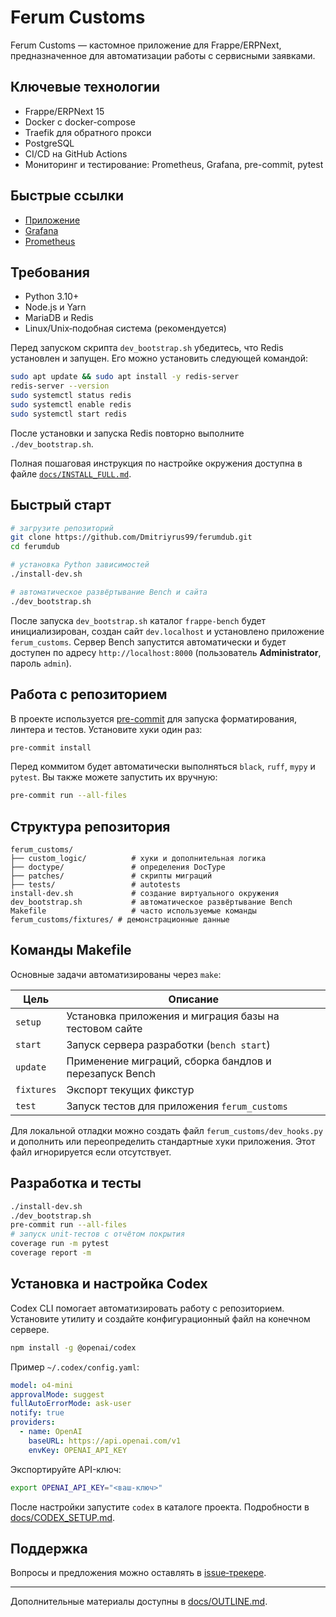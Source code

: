 # Ferum Customs

Ferum Customs — кастомное приложение для Frappe/ERPNext, предназначенное для автоматизации работы с сервисными заявками.

## Ключевые технологии
- Frappe/ERPNext 15
- Docker с docker-compose
- Traefik для обратного прокси
- PostgreSQL
- CI/CD на GitHub Actions
- Мониторинг и тестирование: Prometheus, Grafana, pre-commit, pytest

## Быстрые ссылки
- [Приложение](http://localhost:8000)
- [Grafana](http://localhost:3000)
- [Prometheus](http://localhost:9090)

## Требования

* Python 3.10+
* Node.js и Yarn
* MariaDB и Redis
* Linux/Unix‑подобная система (рекомендуется)

Перед запуском скрипта `dev_bootstrap.sh` убедитесь, что Redis установлен и запущен. Его можно установить следующей командой:

```bash
sudo apt update && sudo apt install -y redis-server
redis-server --version
sudo systemctl status redis
sudo systemctl enable redis
sudo systemctl start redis
```

После установки и запуска Redis повторно выполните `./dev_bootstrap.sh`.

Полная пошаговая инструкция по настройке окружения доступна в файле
[`docs/INSTALL_FULL.md`](docs/INSTALL_FULL.md).

## Быстрый старт

```bash
# загрузите репозиторий
git clone https://github.com/Dmitriyrus99/ferumdub.git
cd ferumdub

# установка Python зависимостей
./install-dev.sh

# автоматическое развёртывание Bench и сайта
./dev_bootstrap.sh
```

После запуска `dev_bootstrap.sh` каталог `frappe-bench` будет инициализирован,
создан сайт `dev.localhost` и установлено приложение `ferum_customs`. Сервер
Bench запустится автоматически и будет доступен по адресу
`http://localhost:8000` (пользователь **Administrator**, пароль `admin`).

## Работа с репозиторием

В проекте используется [pre-commit](https://pre-commit.com/) для запуска форматирования, линтера и тестов. Установите хуки один раз:

```bash
pre-commit install
```

Перед коммитом будет автоматически выполняться `black`, `ruff`, `mypy` и `pytest`. Вы также можете запустить их вручную:

```bash
pre-commit run --all-files
```

## Структура репозитория

```
ferum_customs/
├── custom_logic/          # хуки и дополнительная логика
├── doctype/               # определения DocType
├── patches/               # скрипты миграций
├── tests/                 # autotests
install-dev.sh             # создание виртуального окружения
dev_bootstrap.sh           # автоматическое развёртывание Bench
Makefile                   # часто используемые команды
ferum_customs/fixtures/ # демонстрационные данные
```

## Команды Makefile

Основные задачи автоматизированы через `make`:

| Цель      | Описание                                                  |
|-----------|-----------------------------------------------------------|
| `setup`   | Установка приложения и миграция базы на тестовом сайте    |
| `start`   | Запуск сервера разработки (`bench start`)                 |
| `update`  | Применение миграций, сборка бандлов и перезапуск Bench    |
| `fixtures`| Экспорт текущих фикстур                                   |
| `test`    | Запуск тестов для приложения `ferum_customs`              |

Для локальной отладки можно создать файл `ferum_customs/dev_hooks.py` и
дополнить или переопределить стандартные хуки приложения. Этот файл игнорируется
если отсутствует.

## Разработка и тесты

```bash
./install-dev.sh
./dev_bootstrap.sh
pre-commit run --all-files
# запуск unit-тестов с отчётом покрытия
coverage run -m pytest
coverage report -m
```

## Установка и настройка Codex

Codex CLI помогает автоматизировать работу с репозиторием. Установите утилиту и создайте конфигурационный файл на конечном сервере.

```bash
npm install -g @openai/codex
```

Пример `~/.codex/config.yaml`:

```yaml
model: o4-mini
approvalMode: suggest
fullAutoErrorMode: ask-user
notify: true
providers:
  - name: OpenAI
    baseURL: https://api.openai.com/v1
    envKey: OPENAI_API_KEY
```

Экспортируйте API-ключ:

```bash
export OPENAI_API_KEY="<ваш-ключ>"
```

После настройки запустите `codex` в каталоге проекта. Подробности в [docs/CODEX_SETUP.md](docs/CODEX_SETUP.md).
## Поддержка

Вопросы и предложения можно оставлять в [issue‑трекере](https://github.com/Dmitriyrus99/ferumdub/issues).

---
Дополнительные материалы доступны в [docs/OUTLINE.md](docs/OUTLINE.md).
